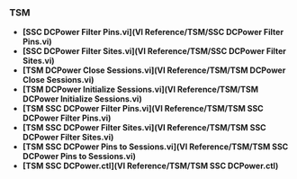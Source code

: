 ### TSM
- **[SSC DCPower Filter Pins.vi](VI Reference/TSM/SSC DCPower Filter Pins.vi)**
- **[SSC DCPower Filter Sites.vi](VI Reference/TSM/SSC DCPower Filter Sites.vi)**
- **[TSM DCPower Close Sessions.vi](VI Reference/TSM/TSM DCPower Close Sessions.vi)**
- **[TSM DCPower Initialize Sessions.vi](VI Reference/TSM/TSM DCPower Initialize Sessions.vi)**
- **[TSM SSC DCPower Filter Pins.vi](VI Reference/TSM/TSM SSC DCPower Filter Pins.vi)**
- **[TSM SSC DCPower Filter Sites.vi](VI Reference/TSM/TSM SSC DCPower Filter Sites.vi)**
- **[TSM SSC DCPower Pins to Sessions.vi](VI Reference/TSM/TSM SSC DCPower Pins to Sessions.vi)**
- **[TSM SSC DCPower.ctl](VI Reference/TSM/TSM SSC DCPower.ctl)**
